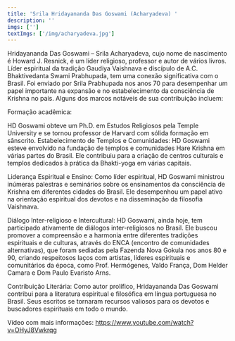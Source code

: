```yaml
---
title: 'Srila Hridayananda Das Goswami (Acharyadeva) '
description: ''
imgs: ['']
textImgs: ['/img/acharyadeva.jpg']
---
```

Hridayananda Das Goswami – Srila Acharyadeva, cujo nome de nascimento é Howard J. Resnick, é um líder religioso, professor e autor de vários livros. Líder espiritual da tradição Gaudiya Vaishnava e discípulo de A.C. Bhaktivedanta Swami Prabhupada, tem uma conexão significativa com o Brasil. Foi enviado por Srila Prabhupada nos anos 70 para desempenhar um papel importante na expansão e no estabelecimento da consciência de Krishna no país. Alguns dos marcos notáveis de sua contribuição incluem:

Formação acadêmica:

HD Goswami obteve um Ph.D. em Estudos Religiosos pela Temple University e se tornou professor de Harvard com sólida formação em sânscrito. 
Estabelecimento de Templos e Comunidades:
HD Goswami esteve envolvido na fundação de templos e comunidades Hare Krishna em várias partes do Brasil. Ele contribuiu para a criação de centros culturais e templos dedicados à prática da Bhakti-yoga em várias capitais.

Liderança Espiritual e Ensino:
Como líder espiritual, HD Goswami ministrou inúmeras palestras e seminários sobre os ensinamentos da consciência de Krishna em diferentes cidades do Brasil. Ele desempenhou um papel ativo na orientação espiritual dos devotos e na disseminação da filosofia Vaishnava.

Diálogo Inter-religioso e Intercultural:
HD Goswami, ainda hoje, tem participado ativamente de diálogos inter-religiosos no Brasil. Ele buscou promover a compreensão e a harmonia entre diferentes tradições espirituais e de culturas, através do ENCA (encontro de comunidades alternativas), que foram sediadas pela Fazenda Nova Gokula nos anos 80 e 90, criando respeitosos laços com artistas, líderes espirituais e comunitários da época, como Prof. Hermógenes, Valdo França, Dom Helder Camara e Dom Paulo Evaristo Arns.

Contribuição Literária:
Como autor prolífico, Hridayananda Das Goswami contribui para a literatura espiritual e filosófica em língua portuguesa no Brasil. Seus escritos se tornaram recursos valiosos para os devotos e buscadores espirituais em todo o mundo.

Vídeo com mais informações:
https://www.youtube.com/watch?v=OHyJ8Vwkrqg